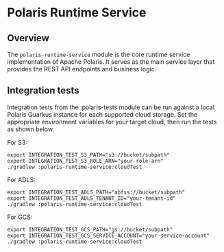 <!--
  Licensed to the Apache Software Foundation (ASF) under one
  or more contributor license agreements.  See the NOTICE file
  distributed with this work for additional information
  regarding copyright ownership.  The ASF licenses this file
  to you under the Apache License, Version 2.0 (the
  "License"); you may not use this file except in compliance
  with the License.  You may obtain a copy of the License at
 
   http://www.apache.org/licenses/LICENSE-2.0
 
  Unless required by applicable law or agreed to in writing,
  software distributed under the License is distributed on an
  "AS IS" BASIS, WITHOUT WARRANTIES OR CONDITIONS OF ANY
  KIND, either express or implied.  See the License for the
  specific language governing permissions and limitations
  under the License.
-->

# Polaris Runtime Service

## Overview
The `polaris-runtime-service` module is the core runtime service implementation of Apache Polaris. It serves as the main service layer that provides the REST API endpoints and business logic.

## Integration tests

Integration tests from the :polaris-tests module can be run against a local Polaris Quarkus instance
for each supported cloud storage. Set the appropriate environment variables for your target cloud,
then run the tests as shown below.

For S3:
```shell
export INTEGRATION_TEST_S3_PATH="s3://bucket/subpath"
export INTEGRATION_TEST_S3_ROLE_ARN="your-role-arn"
./gradlew :polaris-runtime-service:cloudTest
```
For ADLS:
```shell
export INTEGRATION_TEST_ADLS_PATH="abfss://bucket/subpath"
export INTEGRATION_TEST_ADLS_TENANT_ID="your-tenant-id"
./gradlew :polaris-runtime-service:cloudTest
```
For GCS:
```shell
export INTEGRATION_TEST_GCS_PATH="gs://bucket/subpath"
export INTEGRATION_TEST_GCS_SERVICE_ACCOUNT="your-service-account"
./gradlew :polaris-runtime-service:cloudTest
```
